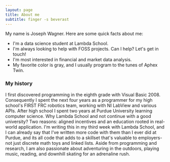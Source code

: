 ```yaml
---
layout: page
title: About me
subtitle: finger -s beverast
---
```


My name is Joseph Wagner. Here are some quick facts about me:

- I'm a data science student at Lambda School.
- I'm always looking to help with FOSS projects. Can I help? Let's get in touch!
- I'm most interested in financial and market data analysis. 
- My favorite color is gray, and I usually program to the tunes of Aphex Twin. 


### My history
I first discovered programming in the eighth grade with Visual Basic 2008. Consequently I spent the next four years as a programmer for my high school's FIRST FRC robotics team, working with NI LabView and various APIs. After high school I spent two years at Purdue University learning computer science. Why Lambda School and not continue with a good university? Two reasons: aligned incentives and an education rooted in real-world application. I'm writing this in my third week with Lambda School, and I can already say that I've written more code with them than I ever did at Purdue, and its all code that adds to a skillset that's valuable to employers- not just discrete math toys and linked lists. Aside from programming and research, I am also passionate about adventuring in the outdoors, playing music, reading, and downhill skating for an adrenaline rush.  
